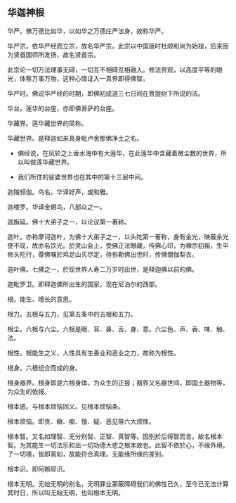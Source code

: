 ## 华迦神根

华严。佛万德比如华，以如华之万德庄严法身，故称华严。

华严宗。依华严经而立宗，故名华严宗。此宗以中国唐时杜顺和尚为始祖，后来因为贤首国师所发扬，故名贤首宗。

此宗论一切万法理事无碍，一切互不相碍互相融入。修法界观，以高度平等的眼光，体察万事万物，这种心情证入一真界即得佛智。

华严时。佛说华严经的时期，即佛初成道三七日间在菩提树下所说的法。

华台。莲华的台座，亦即佛菩萨的台座。

华藏界。莲华藏世界的简称。

华藏世界。是释迦如来真身毗卢舍那佛净土之名。

- 佛经说，在风轮之上香水海中有大莲华，在此莲华中含藏着微尘数的世界，所以叫做莲华藏世界。

- 我们所住的娑婆世界也在其中的第十三层中间。

迦陵频伽。鸟名，华译好声，或和雅。

迦楼罗。华译金翅鸟，八部众之一。

迦旃延。佛十大弟子之一，以论议第一著称。

迦叶。亦称摩诃迦叶，为佛十大弟子之一，以头陀第一著称，身有金光，映蔽余光使不现，故亦名饮光。於灵山会上，受佛正法眼藏，传佛心印，为禅宗初祖，生平修头陀行，尊佛嘱於鸡足山灭尽定，待弥勒佛出世时，传佛僧伽梨衣。

迦叶佛。七佛之一，於现世界人寿二万岁时出世，是释迦佛以前的佛。

迦毗罗卫。即释迦佛所出生的国家，现在尼泊尔的西部。

根。能生、增长的意思。

根力。五根与五力，见第五条中的五根和五力。

根尘。六根与六尘。六根是眼、耳、鼻、舌、身、意。六尘色、声、香、味、触、法。

根性。根能生之义，人性具有生善业和恶业之力，故称为根性。

根身。六根组合而成的身。

根身器界。根身即是六根身体，为众生的正报；器界又名器世间，即国土器物等，为众生的依报。

根本惑。与根本烦恼同义。见根本烦恼条。

根本烦恼。即贪、瞋、痴、慢、疑、恶见等六大烦性。

根本智。又名如理智、无分别智、正智、真智等。因别於后得智而言。故名根本智。为其能生一切法乐和出一切功德大悲之根本故也。此智不依於心，不缘外境，了一切境，皆即真如，故能符合真理。无能缘所缘的差别。

根本识。即阿赖耶识。

根本无明。无始无明的别名，无明罪业蒙蔽障碍我们的佛性已久，至今已无法计算其时日，所以叫无始无明，也叫根本无明。
